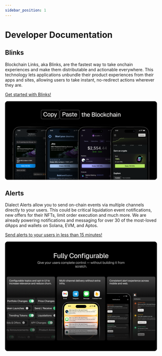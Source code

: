 ```yaml
---
sidebar_position: 1
---
```


# Developer Documentation

## Blinks

Blockchain Links, aka Blinks, are the fastest way to take onchain experiences and make them distributable and actionable everywhere. This technology lets applications unbundle their product experiences from their apps and sites, allowing users to take instant, no-redirect actions wherever they are.

[Get started with Blinks!](../blinks)

![Blinks in various environments](../../static/img/blinks-landing.png)
 
## Alerts

Dialect Alerts allow you to send on-chain events via multiple channels directly to your users. This could be critical liquidation event notifications, new offers for their NFTs, limit order execution and much more. We are already powering notifications and messaging for over 30 of the most-loved dApps and wallets on Solana, EVM, and Aptos.

[Send alerts to your users in less than 15 minutes!](../alerts/)

![Alerts in various environments](../../static/img/alerts-landing.png)